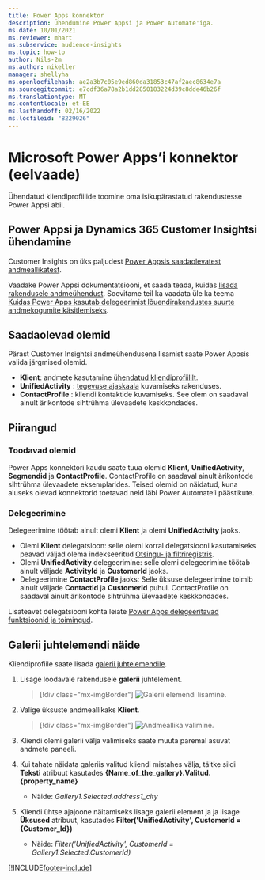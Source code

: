 ```yaml
---
title: Power Apps konnektor
description: Ühendumine Power Appsi ja Power Automate'iga.
ms.date: 10/01/2021
ms.reviewer: mhart
ms.subservice: audience-insights
ms.topic: how-to
author: Nils-2m
ms.author: nikeller
manager: shellyha
ms.openlocfilehash: ae2a3b7c05e9ed860da31853c47af2aec8634e7a
ms.sourcegitcommit: e7cdf36a78a2b1dd2850183224d39c8dde46b26f
ms.translationtype: MT
ms.contentlocale: et-EE
ms.lasthandoff: 02/16/2022
ms.locfileid: "8229026"
---
```

# <a name="microsoft-power-apps-connector-preview"></a>Microsoft Power Apps’i konnektor (eelvaade)

Ühendatud kliendiprofiilide toomine oma isikupärastatud rakendustesse Power Appsi abil.

## <a name="connect-power-apps-and-dynamics-365-customer-insights"></a>Power Appsi ja Dynamics 365 Customer Insightsi ühendamine

Customer Insights on üks paljudest [Power Appsis saadaolevatest andmeallikatest](/powerapps/maker/canvas-apps/working-with-data-sources).

Vaadake Power Appsi dokumentatsiooni, et saada teada, kuidas [lisada rakendusele andmeühendust](/powerapps/maker/canvas-apps/add-data-connection). Soovitame teil ka vaadata üle ka teema [Kuidas Power Apps kasutab delegeerimist lõuendirakendustes suurte andmekogumite käsitlemiseks](/powerapps/maker/canvas-apps/delegation-overview).

## <a name="available-entities"></a>Saadaolevad olemid

Pärast Customer Insightsi andmeühendusena lisamist saate Power Appsis valida järgmised olemid.

- **Klient**: andmete kasutamine [ühendatud kliendiprofiililt](customer-profiles.md).
- **UnifiedActivity** : [tegevuse ajaskaala](activities.md) kuvamiseks rakenduses.
- **ContactProfile** : kliendi kontaktide kuvamiseks. See olem on saadaval ainult ärikontode sihtrühma ülevaadete keskkondades.

## <a name="limitations"></a>Piirangud

### <a name="retrievable-entities"></a>Toodavad olemid

Power Apps konnektori kaudu saate tuua olemid **Klient**, **UnifiedActivity**, **Segmendid** ja **ContactProfile**. ContactProfile on saadaval ainult ärikontode sihtrühma ülevaadete eksemplarides. Teised olemid on näidatud, kuna aluseks olevad konnektorid toetavad neid läbi Power Automate’i päästikute.

### <a name="delegation"></a>Delegeerimine

Delegeerimine töötab ainult olemi **Klient** ja olemi **UnifiedActivity** jaoks. 

- Olemi **Klient** delegatsioon: selle olemi korral delegatsiooni kasutamiseks peavad väljad olema indekseeritud [Otsingu- ja filtriregistris](search-filter-index.md).  
- Olemi **UnifiedActivity** delegeerimine: selle olemi delegeerimine töötab ainult väljade **ActivityId** ja **CustomerId** jaoks.  
- Delegeerimine **ContactProfile** jaoks: Selle üksuse delegeerimine toimib ainult väljade **ContactId** ja **CustomerId** puhul. ContactProfile on saadaval ainult ärikontode sihtrühma ülevaadete keskkondades.

Lisateavet delegatsiooni kohta leiate [Power Apps delegeeritavad funktsioonid ja toimingud](/powerapps/maker/canvas-apps/delegation-overview). 

## <a name="example-gallery-control"></a>Galerii juhtelemendi näide

Kliendiprofiile saate lisada [galerii juhtelemendile](/powerapps/maker/canvas-apps/add-gallery).

1. Lisage loodavale rakendusele **galerii** juhtelement.

    > [!div class="mx-imgBorder"]
    > ![Galerii elemendi lisamine.](media/connector-powerapps9.png "Galerii elemendi lisamine.")

2. Valige üksuste andmeallikaks **Klient**.

    > [!div class="mx-imgBorder"]
    > ![Andmeallika valimine.](media/choose-datasource-powerapps.png "Andmeallika valimine.")

3. Kliendi olemi galerii välja valimiseks saate muuta paremal asuvat andmete paneeli.

4. Kui tahate näidata galeriis valitud kliendi mistahes välja, täitke sildi **Teksti** atribuut kasutades **{Name_of_the_gallery}.Valitud.{property_name}**  
    - Näide: _Gallery1.Selected.address1_city_

5. Kliendi ühtse ajajoone näitamiseks lisage galerii element ja ja lisage **Üksused** atribuut, kasutades **Filter('UnifiedActivity', CustomerId = {Customer_Id})**  
    - Näide: _Filter('UnifiedActivity', CustomerId = Gallery1.Selected.CustomerId)_


[!INCLUDE[footer-include](../includes/footer-banner.md)]
